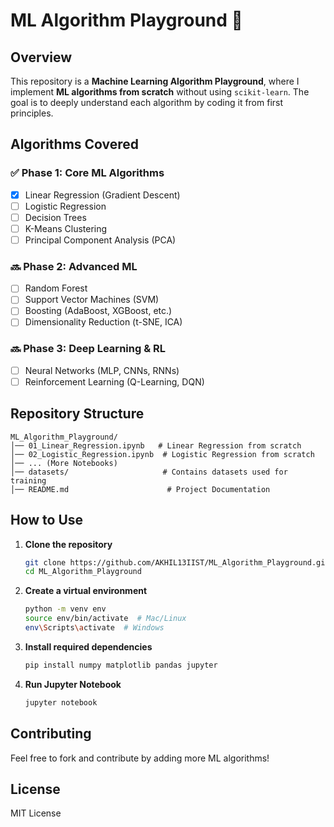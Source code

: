 # ML Algorithm Playground 🚀

## Overview
This repository is a **Machine Learning Algorithm Playground**, where I implement **ML algorithms from scratch** without using `scikit-learn`. The goal is to deeply understand each algorithm by coding it from first principles.

## Algorithms Covered
### ✅ **Phase 1: Core ML Algorithms**
- [x] Linear Regression (Gradient Descent)
- [ ] Logistic Regression
- [ ] Decision Trees
- [ ] K-Means Clustering
- [ ] Principal Component Analysis (PCA)

### 🔜 **Phase 2: Advanced ML**
- [ ] Random Forest
- [ ] Support Vector Machines (SVM)
- [ ] Boosting (AdaBoost, XGBoost, etc.)
- [ ] Dimensionality Reduction (t-SNE, ICA)

### 🔜 **Phase 3: Deep Learning & RL**
- [ ] Neural Networks (MLP, CNNs, RNNs)
- [ ] Reinforcement Learning (Q-Learning, DQN)

## Repository Structure
```
ML_Algorithm_Playground/
│── 01_Linear_Regression.ipynb   # Linear Regression from scratch
│── 02_Logistic_Regression.ipynb  # Logistic Regression from scratch
│── ... (More Notebooks)
│── datasets/                     # Contains datasets used for training
│── README.md                      # Project Documentation
```

## How to Use
1. **Clone the repository**
   ```bash
   git clone https://github.com/AKHIL13IIST/ML_Algorithm_Playground.git
   cd ML_Algorithm_Playground
   ```
2. **Create a virtual environment**
   ```bash
   python -m venv env
   source env/bin/activate  # Mac/Linux
   env\Scripts\activate  # Windows
   ```
3. **Install required dependencies**
   ```bash
   pip install numpy matplotlib pandas jupyter
   ```
4. **Run Jupyter Notebook**
   ```bash
   jupyter notebook
   ```

## Contributing
Feel free to fork and contribute by adding more ML algorithms!

## License
MIT License

